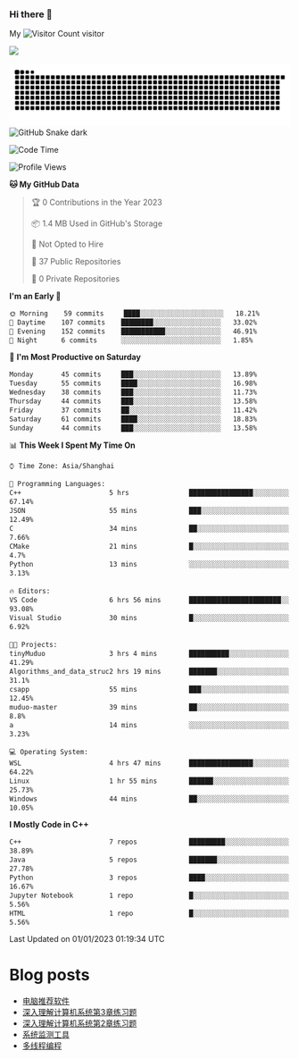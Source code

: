 ### Hi there 👋

My ![Visitor Count](https://profile-counter.glitch.me/bugcat9/count.svg) visitor
<!--
**bugcat9/bugcat9** is a ✨ _special_ ✨ repository because its `README.md` (this file) appears on your GitHub profile.

Here are some ideas to get you started:

- 🔭 I’m currently working on ...
- 🌱 I’m currently learning ...
- 👯 I’m looking to collaborate on ...
- 🤔 I’m looking for help with ...
- 💬 Ask me about ...
- 📫 How to reach me: ...
- 😄 Pronouns: ...
- ⚡ Fun fact: ...
-->
![](https://github-readme-stats.vercel.app/api?username=bugcat9)

![GitHub Snake Light](https://raw.githubusercontent.com/bugcat9/bugcat9/output/github-contribution-grid-snake.svg#gh-light-mode-only)
![GitHub Snake dark](github-snake-dark.svg#gh-dark-mode-only)


<!--START_SECTION:waka-->
![Code Time](http://img.shields.io/badge/Code%20Time-700%20hrs%205%20mins-blue)

![Profile Views](http://img.shields.io/badge/Profile%20Views-0-blue)

**🐱 My GitHub Data** 

> 🏆 0 Contributions in the Year 2023
 > 
> 📦 1.4 MB Used in GitHub's Storage 
 > 
> 🚫 Not Opted to Hire
 > 
> 📜 37 Public Repositories 
 > 
> 🔑 0 Private Repositories  
 > 
**I'm an Early 🐤** 

```text
🌞 Morning    59 commits     ████░░░░░░░░░░░░░░░░░░░░░   18.21% 
🌆 Daytime    107 commits    ████████░░░░░░░░░░░░░░░░░   33.02% 
🌃 Evening    152 commits    ███████████░░░░░░░░░░░░░░   46.91% 
🌙 Night      6 commits      ░░░░░░░░░░░░░░░░░░░░░░░░░   1.85%

```
📅 **I'm Most Productive on Saturday** 

```text
Monday       45 commits     ███░░░░░░░░░░░░░░░░░░░░░░   13.89% 
Tuesday      55 commits     ████░░░░░░░░░░░░░░░░░░░░░   16.98% 
Wednesday    38 commits     ███░░░░░░░░░░░░░░░░░░░░░░   11.73% 
Thursday     44 commits     ███░░░░░░░░░░░░░░░░░░░░░░   13.58% 
Friday       37 commits     ██░░░░░░░░░░░░░░░░░░░░░░░   11.42% 
Saturday     61 commits     ████░░░░░░░░░░░░░░░░░░░░░   18.83% 
Sunday       44 commits     ███░░░░░░░░░░░░░░░░░░░░░░   13.58%

```


📊 **This Week I Spent My Time On** 

```text
⌚︎ Time Zone: Asia/Shanghai

💬 Programming Languages: 
C++                      5 hrs               ████████████████░░░░░░░░░   67.14% 
JSON                     55 mins             ███░░░░░░░░░░░░░░░░░░░░░░   12.49% 
C                        34 mins             ██░░░░░░░░░░░░░░░░░░░░░░░   7.66% 
CMake                    21 mins             █░░░░░░░░░░░░░░░░░░░░░░░░   4.7% 
Python                   13 mins             ░░░░░░░░░░░░░░░░░░░░░░░░░   3.13%

🔥 Editors: 
VS Code                  6 hrs 56 mins       ███████████████████████░░   93.08% 
Visual Studio            30 mins             █░░░░░░░░░░░░░░░░░░░░░░░░   6.92%

🐱‍💻 Projects: 
tinyMuduo                3 hrs 4 mins        ██████████░░░░░░░░░░░░░░░   41.29% 
Algorithms_and_data_struc2 hrs 19 mins       ███████░░░░░░░░░░░░░░░░░░   31.1% 
csapp                    55 mins             ███░░░░░░░░░░░░░░░░░░░░░░   12.45% 
muduo-master             39 mins             ██░░░░░░░░░░░░░░░░░░░░░░░   8.8% 
a                        14 mins             ░░░░░░░░░░░░░░░░░░░░░░░░░   3.23%

💻 Operating System: 
WSL                      4 hrs 47 mins       ████████████████░░░░░░░░░   64.22% 
Linux                    1 hr 55 mins        ██████░░░░░░░░░░░░░░░░░░░   25.73% 
Windows                  44 mins             ██░░░░░░░░░░░░░░░░░░░░░░░   10.05%

```

**I Mostly Code in C++** 

```text
C++                      7 repos             █████████░░░░░░░░░░░░░░░░   38.89% 
Java                     5 repos             ███████░░░░░░░░░░░░░░░░░░   27.78% 
Python                   3 repos             ████░░░░░░░░░░░░░░░░░░░░░   16.67% 
Jupyter Notebook         1 repo              █░░░░░░░░░░░░░░░░░░░░░░░░   5.56% 
HTML                     1 repo              █░░░░░░░░░░░░░░░░░░░░░░░░   5.56%

```



 Last Updated on 01/01/2023 01:19:34 UTC
<!--END_SECTION:waka-->
# Blog posts
<!-- BLOG-POST-LIST:START -->
- [电脑推荐软件](https://bugcat.top/2022/10/26/%E5%85%B6%E4%BB%96/%E7%94%B5%E8%84%91%E6%8E%A8%E8%8D%90%E8%BD%AF%E4%BB%B6/)
- [深入理解计算机系统第3章练习题](https://bugcat.top/2022/10/25/%E6%B7%B1%E5%85%A5%E7%90%86%E8%A7%A3%E8%AE%A1%E7%AE%97%E6%9C%BA%E7%B3%BB%E7%BB%9F/%E6%B7%B1%E5%85%A5%E7%90%86%E8%A7%A3%E8%AE%A1%E7%AE%97%E6%9C%BA%E7%B3%BB%E7%BB%9F%E7%AC%AC3%E7%AB%A0%E7%BB%83%E4%B9%A0%E9%A2%98/)
- [深入理解计算机系统第2章练习题](https://bugcat.top/2022/10/09/%E6%B7%B1%E5%85%A5%E7%90%86%E8%A7%A3%E8%AE%A1%E7%AE%97%E6%9C%BA%E7%B3%BB%E7%BB%9F/%E6%B7%B1%E5%85%A5%E7%90%86%E8%A7%A3%E8%AE%A1%E7%AE%97%E6%9C%BA%E7%B3%BB%E7%BB%9F%E7%AC%AC2%E7%AB%A0%E7%BB%83%E4%B9%A0%E9%A2%98/)
- [系统监测工具](https://bugcat.top/2022/09/29/Linux/%E7%B3%BB%E7%BB%9F%E7%9B%91%E6%B5%8B%E5%B7%A5%E5%85%B7/)
- [多线程编程](https://bugcat.top/2022/09/18/Linux/%E5%A4%9A%E7%BA%BF%E7%A8%8B%E7%BC%96%E7%A8%8B/)
<!-- BLOG-POST-LIST:END -->
